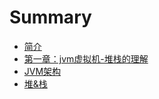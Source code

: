 # Summary

* [简介](README.md)
* [第一章：jvm虚拟机-堆栈的理解](chapter1.md)
* [JVM架构](jvmjia-gou.md)
* [堆&栈](580626-zhan.md)

